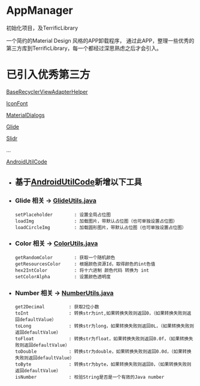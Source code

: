 # AppManager
初始化项目，及TerrificLibrary

一个简约的Material Design 风格的APP卸载程序，
通过此APP，整理一些优秀的第三方库到TerrificLibrary，每一个都经过深思熟虑之后才会引入。

# 已引入优秀第三方

[BaseRecyclerViewAdapterHelper](https://github.com/CymChad/BaseRecyclerViewAdapterHelper)

[IconFont](http://www.iconfont.cn/help/detail?spm=a313x.7781069.1998910419.15&helptype=code)

[MaterialDialogs](https://github.com/afollestad/material-dialogs)

[Glide](https://github.com/bumptech/glide)

[Slidr](https://github.com/r0adkll/Slidr)

...

[AndroidUtilCode](https://github.com/Blankj/AndroidUtilCode)
* ## 基于[AndroidUtilCode](https://github.com/Blankj/AndroidUtilCode)新增以下工具
* ### Glide 相关 -> [GlideUtils.java](https://github.com/wardenlzr/AppManager/blob/d1532ae8a1980058c86441e6bbe101e80b0ca8b7/terrificLibrary/src/main/java/com/lzr/warden/terrificlibrary/util/GlideUtils.java)
    ```
    setPlaceholder        : 设置全局占位图
    loadImg               : 加载图片，带默认占位图（也可单独设置占位图）
    loadCircleImg         : 加载圆形图片，带默认占位图（也可单独设置占位图）
    ```
* ### Color 相关 -> [ColorUtils.java](https://github.com/wardenlzr/AppManager/blob/d1532ae8a1980058c86441e6bbe101e80b0ca8b7/terrificLibrary/src/main/java/com/lzr/warden/terrificlibrary/util/ColorUtils.java)
    ```
    getRandomColor        : 获取一个随机颜色
    getResourcesColor     : 根据颜色资源Id，取得颜色的int色值
    hex2IntColor          : 将十六进制 颜色代码 转换为 int
    setColorAlpha         : 设置颜色透明度
    ```
* ### Number 相关 -> [NumberUtils.java](https://github.com/wardenlzr/AppManager/blob/d1532ae8a1980058c86441e6bbe101e80b0ca8b7/terrificLibrary/src/main/java/com/lzr/warden/terrificlibrary/util/NumberUtils.java)
    ```
    get2Decimal         : 获取2位小数
    toInt               : 转换str为int,如果转换失败则返回0，（如果转换失败则返回defaultValue）
    toLong              : 转换str为long，如果转换失败则返回0L，（如果转换失败则返回defaultValue）
    toFloat             : 转换str为float，如果转换失败则返回0.0f，（如果转换失败则返回defaultValue）
    toDouble            : 转换str为double，如果转换失败则返回0.0d，（如果转换失败则返回defaultValue）
    toByte              : 转换str为byte，如果转换失败则返回0，（如果转换失败则返回defaultValue）
    isNumber            : 校验String是否是一个有效的Java number
    ```


